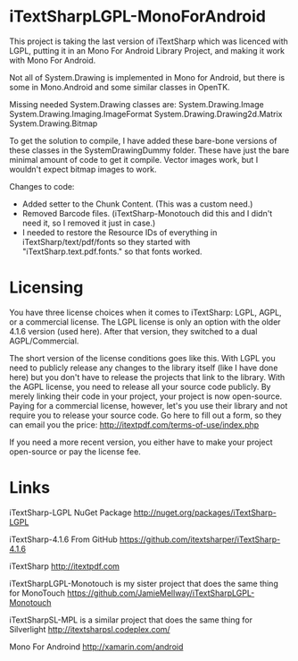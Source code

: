 iTextSharpLGPL-MonoForAndroid
========================
This project is taking the last version of iTextSharp which was licenced with LGPL, putting it 
in an Mono For Android Library Project, and making it work with Mono For Android.  

Not all of System.Drawing is implemented in Mono for Android, but there is some in Mono.Android 
and some similar classes in OpenTK.

Missing needed System.Drawing classes are:
System.Drawing.Image
System.Drawing.Imaging.ImageFormat
System.Drawing.Drawing2d.Matrix
System.Drawing.Bitmap

To get the solution to compile, I have added these bare-bone versions of these classes in the SystemDrawingDummy folder.  These have just the bare minimal amount of code to get it compile.  Vector images work, but I wouldn't expect bitmap images to work.

Changes to code:
- Added setter to the Chunk Content.  (This was a custom need.) 
- Removed Barcode files.  (iTextSharp-Monotouch did this and I didn't need it, so I removed it just in case.)
- I needed to restore the Resource IDs of everything in iTextSharp/text/pdf/fonts so they started with "iTextSharp.text.pdf.fonts." so that fonts worked.

Licensing
=========
You have three license choices when it comes to iTextSharp: LGPL, AGPL, or a commercial license. The LGPL license is only an option with the older 4.1.6 version (used here). After that version, they switched to a dual AGPL/Commercial.

The short version of the license conditions goes like this. With LGPL you need to publicly release any changes to the library itself (like I have done here) but you don't have to release the projects that link to the library. With the AGPL license, you need to release all your source code publicly. By merely linking their code in your project, your project is now open-source. Paying for a commercial license, however, let's you use their library and not require you to release your source code. Go here to fill out a form, so they can email you the price: http://itextpdf.com/terms-of-use/index.php

If you need a more recent version, you either have to make your project open-source or pay the license fee. 

Links
=====
iTextSharp-LGPL NuGet Package
http://nuget.org/packages/iTextSharp-LGPL

iTextSharp-4.1.6 From GitHub
https://github.com/itextsharper/iTextSharp-4.1.6

iTextSharp
http://itextpdf.com

iTextSharpLGPL-Monotouch is my sister project that does the same thing for MonoTouch
https://github.com/JamieMellway/iTextSharpLGPL-Monotouch

iTextSharpSL-MPL is a similar project that does the same thing for Silverlight
http://itextsharpsl.codeplex.com/

Mono For Androind
http://xamarin.com/android
